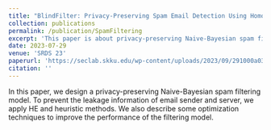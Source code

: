 ```yaml
---
title: "BlindFilter: Privacy-Preserving Spam Email Detection Using Homomorphic Encryption"
collection: publications
permalink: /publication/SpamFiltering
excerpt: 'This paper is about privacy-preserving Naive-Bayesian spam filtering model by applying homomorphic encryption in spam filtering model.'
date: 2023-07-29
venue: 'SRDS 23'
paperurl: 'https://seclab.skku.edu/wp-content/uploads/2023/09/291000a035.pdf'
citation: ''
---
```

In this paper, we design a privacy-preserving Naive-Bayesian spam filtering model. To prevent the leakage information of email sender and server, we apply HE and heuristic methods. We also describe some optimization techniques to improve the performance of the filtering model.

<!--[Download paper here](https://seclab.skku.edu/wp-content/uploads/2023/09/291000a035.pdf)-->
